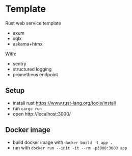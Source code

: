 # Template

Rust web service template
- axum
- sqlx
- askama+htmx

With:
- sentry
- structured logging
- prometheus endpoint

## Setup

- install rust https://www.rust-lang.org/tools/install
- run `cargo run`
- open http://localhost:3000/

## Docker image

- build docker image with `docker build -t app .`
- run with `docker run --init -it --rm -p3000:3000 app`

